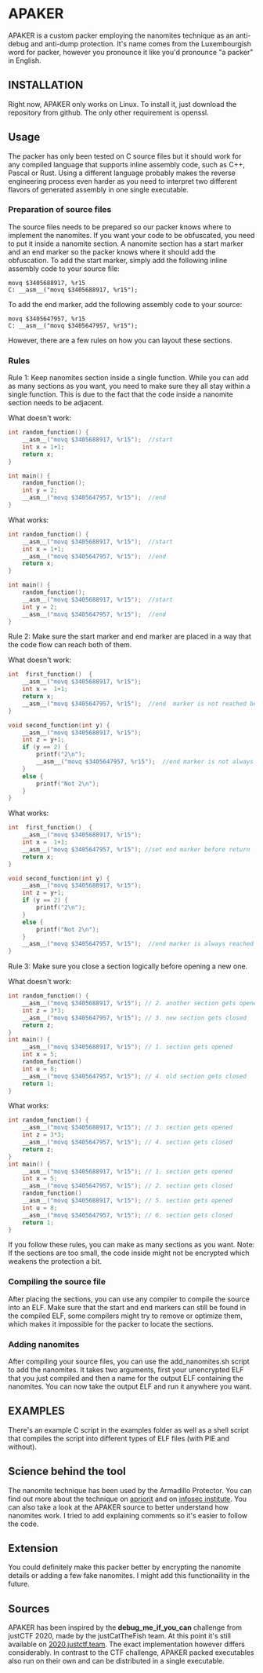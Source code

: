 # APAKER

APAKER is a custom packer employing the nanomites technique as an anti-debug and anti-dump protection. It's name comes from the Luxembourgish word for packer, however you pronounce it like you'd pronounce "a packer" in English.

## INSTALLATION

Right now, APAKER only works on Linux. To install it, just download the repository from github. The only other requirement is openssl.

## Usage
The packer has only been tested on C source files but it should work for any compiled language that supports inline assembly code, such as C++, Pascal or Rust. Using a different language probably makes the reverse engineering process even harder as you need to interpret two different flavors of generated assembly in one single executable.
### Preparation of source files 
The source files needs to be prepared so our packer knows where to implement the nanomites. If you want your code to be obfuscated, you need to put it inside a nanomite section. A nanomite section has a start marker and an end marker so the packer knows where it should add the obfuscation. To add the start marker, simply add the following inline assembly code to your source file: 
```assembly
movq $3405688917, %r15
C: __asm__("movq $3405688917, %r15");
``` 
To add the end marker, add the following assembly code to your source:
```assembly
movq $3405647957, %r15
C: __asm__("movq $3405647957, %r15");
```
However, there are a few rules on how you can layout these sections.
### Rules
Rule 1: Keep nanomites section inside a single function. While you can add as many sections as you want, you need to make sure they all stay within a single function. This is due to the fact that the code inside a nanomite section needs to be adjacent.

What doesn't work:
```C
int random_function() {
	__asm__("movq $3405688917, %r15");	//start
	int x = 1+1;
	return x;
}

int main() {
	random_function();
	int y = 2;
	__asm__("movq $3405647957, %r15");	//end
}
```
What works:
```C
int random_function() {
	__asm__("movq $3405688917, %r15");	//start
	int x = 1+1;
	__asm__("movq $3405647957, %r15");	//end
	return x;
}

int main() {
	random_function();
	__asm__("movq $3405688917, %r15");	//start
	int y = 2;
	__asm__("movq $3405647957, %r15");  //end
}
```
Rule 2: Make sure the start marker and end marker are placed in a way that the code flow can reach both of them.

What doesn't work:
```C
int  first_function()  {  
	__asm__("movq $3405688917, %r15"); 
	int x =  1+1;  
	return x;  
	__asm__("movq $3405647957, %r15");  //end  marker is not reached because function returns before
}

void second_function(int y) {
	__asm__("movq $3405688917, %r15"); 
	int z = y+1;
	if (y == 2) {
		printf("2\n");
		__asm__("movq $3405647957, %r15");  //end marker is not always reached because code flow depends on function arguments
	}
	else {
		printf("Not 2\n");
	}
}
```
What works:
```C
int  first_function()  {  
	__asm__("movq $3405688917, %r15"); 
	int x =  1+1;  
	__asm__("movq $3405647957, %r15"); //set end marker before return
	return x;  
}

void second_function(int y) {
	__asm__("movq $3405688917, %r15"); 
	int z = y+1;
	if (y == 2) {
		printf("2\n");
	}
	else {
		printf("Not 2\n");
	}
	__asm__("movq $3405647957, %r15");  //end marker is always reached
}
```
Rule 3: Make sure you close a section logically before opening a new one.

What doesn't work:
```C
int random_function() {
	__asm__("movq $3405688917, %r15"); // 2. another section gets opened
	int z = 3*3;
	__asm__("movq $3405647957, %r15"); // 3. new section gets closed
	return z;
}
int main() {
	__asm__("movq $3405688917, %r15"); // 1. section gets opened
	int x = 5;
	random_function()
	int u = 8;
	__asm__("movq $3405647957, %r15"); // 4. old section gets closed
	return 1;
}
```
What works:
```C
int random_function() {
	__asm__("movq $3405688917, %r15"); // 3. section gets opened
	int z = 3*3;
	__asm__("movq $3405647957, %r15"); // 4. section gets closed
	return z;
}
int main() {
	__asm__("movq $3405688917, %r15"); // 1. section gets opened
	int x = 5;
	__asm__("movq $3405647957, %r15"); // 2. section gets closed
	random_function()
	__asm__("movq $3405688917, %r15"); // 5. section gets opened
	int u = 8;
	__asm__("movq $3405647957, %r15"); // 6. section gets closed
	return 1;
}
```
If you follow these rules, you can make as many sections as you want. 
Note: If the sections are too small, the code inside might not be encrypted which weakens the protection a bit.
### Compiling the source file
After placing the sections, you can use any compiler to compile the source into an ELF. Make sure that the start and end markers can still be found in the compiled ELF, some compilers might try to remove or optimize them, which makes it impossible for the packer to locate the sections.
### Adding nanomites
After compiling your source files, you can use the add_nanomites.sh script to add the nanomites. It takes two arguments, first your unencrypted ELF that you just compiled and then a name for the output ELF containing the nanomites. You can now take the output ELF and run it anywhere you want.
## EXAMPLES
There's an example C script in the examples folder as well as a shell script that compiles the script into different types of ELF files (with PIE and without).
## Science behind the tool
The nanomite technique has been used by the Armadillo Protector. You can find out more about the technique on [apriorit](https://www.apriorit.com/white-papers/293-nanomite-technology) and on [infosec institute](https://resources.infosecinstitute.com/topic/anti-memory-dumping-techniques/). You can also take a look at the APAKER source to better understand how nanomites work. I tried to add explaining comments so it's easier to follow the code.
## Extension
You could definitely make this packer better by encrypting the nanomite details or adding a few fake nanomites. I might add this functionaility in the future.
## Sources
APAKER has been inspired by the **debug_me_if_you_can** challenge from justCTF 2020, made by the justCatTheFish team. At this point it's still available on [2020.justctf.team](https://2020.justctf.team/challenges/2). The exact implementation however differs considerably. In contrast to the CTF challenge, APAKER packed executables also run on their own and can be distributed in a single executable.


